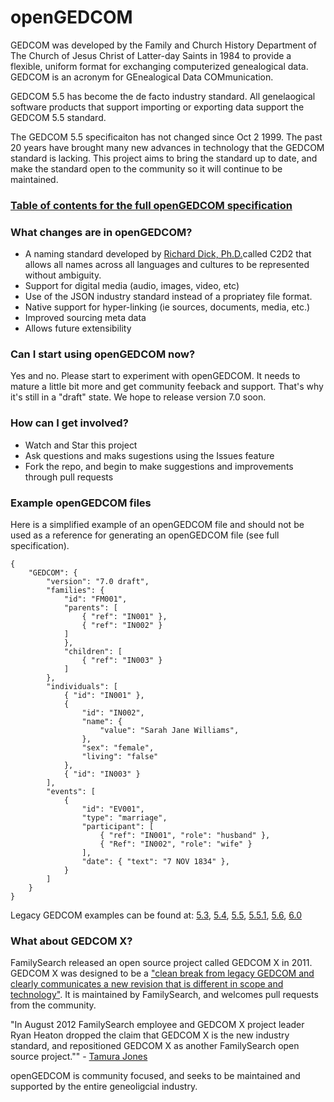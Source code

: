 # openGEDCOM
GEDCOM was developed by the Family and Church History Department of The Church of Jesus Christ of Latter-day Saints in 1984 to provide a flexible, uniform format for exchanging computerized genealogical data. GEDCOM is an acronym for GEnealogical Data COMmunication.

GEDCOM 5.5 has become the de facto industry standard. All genelaogical software products that support importing or exporting data support the GEDCOM 5.5 standard.

The GEDCOM 5.5 specificaiton has not changed since Oct 2 1999. The past 20 years have brought many new advances in technology that the GEDCOM standard is lacking. This project aims to bring the standard up to date, and make the standard open to the community so it will continue to be maintained.

### [Table of contents for the full openGEDCOM specification](specification/index.md)

### What changes are in openGEDCOM?
- A naming standard developed by [Richard Dick, Ph.D.](http://www.cavanaughconsulting.org/richard-dick-ph-d/)called C2D2 that allows all names across all languages and cultures to be represented without ambiguity.
- Support for digital media (audio, images, video, etc)
- Use of the JSON industry standard instead of a propriatey file format.
- Native support for hyper-linking (ie sources, documents, media, etc.)
- Improved sourcing meta data
- Allows future extensibility

### Can I start using openGEDCOM now?
Yes and no. Please start to experiment with openGEDCOM. It needs to mature a little bit more and get community feeback and support. That's why it's still in a "draft" state. We hope to release version 7.0 soon.

### How can I get involved?
- Watch and Star this project
- Ask questions and maks sugestions using the Issues feature
- Fork the repo, and begin to make suggestions and improvements through pull requests

### Example openGEDCOM files
Here is a simplified example of an openGEDCOM file and should not be used as a reference for generating an openGEDCOM file (see full specification).
```
{
    "GEDCOM": {
        "version": "7.0 draft",
        "families": {
            "id": "FM001",
            "parents": [
                { "ref": "IN001" },
                { "ref": "IN002" }
            ]
            },
            "children": [
                { "ref": "IN003" }
            ]
        },
        "individuals": [
            { "id": "IN001" },
            {
                "id": "IN002",
                "name": {
                    "value": "Sarah Jane Williams",
                },
                "sex": "female",
                "living": "false"
            },
            { "id": "IN003" }
        ],
        "events": [
            {
                "id": "EV001",
                "type": "marriage",
                "participant": [
                    { "ref": "IN001", "role": "husband" },
                    { "Ref": "IN002", "role": "wife" }
                ],
                "date": { "text": "7 NOV 1834" },
            }
        ]
    }
}
```
Legacy GEDCOM examples can be found at: [5.3](LegacyExamples/gedcom53.ged), [5.4](LegacyExamples/gedcom54.ged), [5.5](LegacyExamples/gedcom55.ged), [5.5.1](LegacyExamples/gedcom551.ged), [5.6](LegacyExamples/gedcom56.ged), [6.0](LegacyExamples/gedcom6beta.pdf)

### What about GEDCOM X?
FamilySearch released an open source project called GEDCOM X in 2011. GEDCOM X was designed to be a ["clean break from legacy GEDCOM and clearly communicates a new revision that is different in scope and technology"](http://www.gedcomx.org/FAQ.html). It is maintained by FamilySearch, and welcomes pull requests from the community.

"In August 2012 FamilySearch employee and GEDCOM X project leader Ryan Heaton dropped the claim that GEDCOM X is the new industry standard, and repositioned GEDCOM X as another FamilySearch open source project."" - [Tamura Jones](https://www.tamurajones.net/GEDCOMXNoIndustryStandard.xhtml)

openGEDCOM is community focused, and seeks to be maintained and supported by the entire geneoligcial industry.
